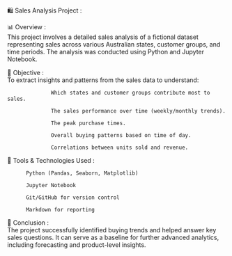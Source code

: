 🛍️ Sales Analysis Project : 

📊 Overview :  
 This project involves a detailed sales analysis of a fictional dataset representing sales across various Australian states, customer groups, and time periods. The analysis was conducted using Python and Jupyter Notebook.

🎯 Objective :  
          To extract insights and patterns from the sales data to understand:

                  Which states and customer groups contribute most to sales.

                  The sales performance over time (weekly/monthly trends).

                  The peak purchase times.

                  Overall buying patterns based on time of day.

                  Correlations between units sold and revenue.

🧰 Tools & Technologies Used : 
          
          Python (Pandas, Seaborn, Matplotlib)

          Jupyter Notebook

          Git/GitHub for version control

          Markdown for reporting

📌 Conclusion :  
        The project successfully identified buying trends and helped answer key sales questions. It can serve as a baseline for further advanced analytics, including forecasting and product-level insights.
